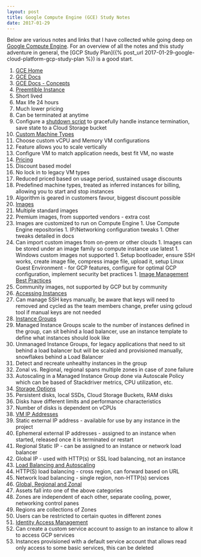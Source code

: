 ```yaml
---
layout: post
title: Google Compute Engine (GCE) Study Notes
date: 2017-01-29
---
```


Below are various notes and links that I have collected while going deep on
[Google Compute Engine](https://cloud.google.com/compute/). For an overview of
all the notes and this study adventure in general, the [GCP Study Plan]({%
post_url 2017-01-29-google-cloud-platform-gcp-study-plan %}) is a good start.

<!--more-->

1. [GCE Home](https://cloud.google.com/compute/)
1. [GCE Docs](https://cloud.google.com/compute/docs/)
1. [GCE Docs - Concepts](https://cloud.google.com/compute/docs/concepts)
1. [Preemtible Instance](https://cloud.google.com/preemptible-vms/)
  1. Short lived
  1. Max life 24 hours
  1. Much lower pricing
  1. Can be terminated at anytime
  1. Configure a [shutdown script](https://cloud.google.com/compute/docs/shutdownscript) to
     gracefully handle instance termination, save state to a Cloud Storage
     bucket
1. [Custom Machine Types](https://cloud.google.com/custom-machine-types/)
  1. Choose custom vCPU and Memory VM configurations
  1. Feature allows you to scale vertically
  1. Configure VM to match application needs, best fit VM, no waste
1. [Pricing](https://cloud.google.com/compute/pricing)
  1. Discount based model
  1. No lock in to legacy VM types
  1. Reduced priced based on usage period, sustained usage discounts
  1. Predefined machine types, treated as inferred instances for billing,
     allowing you to start and stop instances
  1. Algorithm is geared in customers favour, biggest discount possible
1. [Images](https://cloud.google.com/compute/docs/images)
  1. Multiple standard images
  1. Premium images, from supported vendors - extra cost
  1. Images are customized to run on Compute Engine
    1. Use Compute Engine repositories
    1. IP/Networking configuration tweaks
    1. Other tweaks detailed in docs
  1. Can import custom images from on-prem or other clouds
    1. Images can be stored under an image family so compute instance use
       latest
    1. Windows custom images not supported
    1. Setup bootloader, ensure SSH works, create image file, compress image
       file, upload it, setup Linux Guest Environment - for GCP features,
       configure for optimal GCP configuration, implement security bet
       practices
    1. [Image Management Best Practices](https://cloud.google.com/solutions/image-management-best-practices)
  1. Community images, not supported by GCP but by community
1. [Accessing Instances](https://cloud.google.com/compute/docs/instances/ssh-keys)
  1. Can manage SSH keys manually, be aware that keys will need to removed and
     cycled as the team members change, prefer using gcloud tool if manual keys
     are not needed
1. [Instance Groups](https://cloud.google.com/compute/docs/instance-groups/)
  1. Managed Instance Groups scale to the number of instances defined in the
     group, can sit behind a load balancer, use an instance template to define
     what instances should look like
  1. Unmanaged Instance Groups, for legacy applications that need to sit behind
     a load balancer but will be scaled and provisioned manually, snowflakes
     behind a Load Balancer
  1. Detect and recreate unhealthy instances in the group
  1. Zonal vs. Regional, regional spans multiple zones in case of zone failure
  1. Autoscaling in a Managed Instance Group done via Autoscale Policy which
     can be based of Stackdriver metrics, CPU utilization, etc.
1. [Storage Options](https://cloud.google.com/compute/docs/disks/)
  1. Persistent disks, local SSDs, Cloud Storage Buckets, RAM disks
  1. Disks have different limits and performance characteristics
  1. Number of disks is dependent on vCPUs
1. [VM IP Addresses](https://cloud.google.com/compute/docs/vm-ip-addresses)
  1. Static external IP address - available for use by any instance in the
     project
  1. Ephemeral external IP addresses - assigned to an instance when started,
     released once it is terminated or restart
  1. Regional Static IP - can be assigned to an instance or network load balancer
  1. Global IP - used with HTTP(s) or SSL load balancing, not an instance
1. [Load Balancing and Autoscaling](https://cloud.google.com/compute/docs/load-balancing-and-autoscaling)
  1. HTTP(S) load balancing - cross region, can forward based on URL
  1. Network load balancing - single region, non-HTTP(s) services
1. [Global, Regional and Zonal](https://cloud.google.com/compute/docs/regions-zones/regions-zones)
  1. Assets fall into one of the above categories
  1. Zones are independent of each other, separate cooling, power, networking
     control panes
  1. Regions are collections of Zones
  1. Users can be restricted to certain quotes in different zones
1. [Identity Access Management](https://cloud.google.com/compute/docs/access/iam)
  1. Can create a custom service account to assign to an instance to allow it
     to access GCP services
  1. Instances provisioned with a default service account that allows read only
     access to some basic services, this can be deleted

